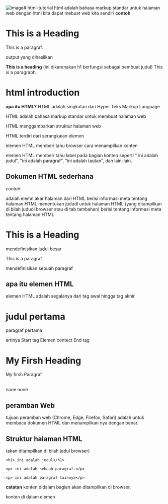![image](https://github.com/user-attachments/assets/22469a02-3a61-43b9-84b1-88410b668fa9)# html-tutorial
html adalah bahasa markup standar untuk halaman web
dengan html kita dapat mebuat web kita sendiri
**contoh**
<!DOCTYPE html

<html>

<head>
 
<title>Page Title</title>

</head>

<h1>This is a Heading</h1>

<p>This is a paragraf.</p>

</body>

</html>

 output yang dihasilkan
 
**This is a heading**
 (ini dikarenakan h1 berfungsi sebagai pembuat judul)
This is a paragraph.

# html introduction 
**apa itu HTML?**
HTML adalah singkatan dari Hyper Teks Markup Language

HTML adalah bahasa markup standar untuk membuat halaman web

HTML menggambarkan struktur halaman web

HTML terdiri dari serangkaian elemen

elemen HTML memberi tahu browser cara menampilkan konten

elemen HTML memberi tahu label pada bagian konten seperti " ini adalah judul", "ini adalah paragraf", "ini adalah tautan", dan lain-lain. 

## Dokumen HTML sederhana ##
contoh:
<!DOCTYPE html mendefinisikan bahwa dokumn ini adalah dokumen HTML5

<html> adalah elemn akar halaman dari HTML

<head> berisi informasi meta tentang halaman HTML
  
<title>Page Title</title> menentukan jududl untuk halaman HTML (yang ditampilkan di bilah jududl browser atau di tab tambahan)

</head> berisi tentang informasi meta tentang halaman HTML

<h1>This is a Heading</h1> mendefinisikan judul besar

<p>This is a paragraf.</p> mendefinisikan sebuah paragraf

</body>
</html>

## apa itu elemen HTML ##
elemen HTML adalah segalanya dari tag awal hingga tag akhir

<h1> judul pertama </h1>
<p> paragraf pertama </p>

artinya 
Start tag                    Elemen contect                End tag
<h1>                         My Firsh Heading               </h1>

<p>                          My firsh Paragraf              </P>

<br>                         none                           none

## peramban Web ##
tujuan peramban web (Chrome, Edge, Firefox, Safari) adalah untuk membaca dokumen HTML dan menampilkan nya dengan benar. 

## Struktur halaman HTML ##
<kepala>
 
  <title> judul halaman </title> (akan ditampilkan di bilah judul browser)
  
</kepala>

<tubuh>
 
    <h1> ini adalah judul</h1>
    
    <p> ini adalah sebuah paragraf.</p>
    
    <p> ini adalah paragraf lainnya</p>
    
</tubuh>

**catatan**
konten didalam bagian <body> akan ditampilkan di browser.

konten di dalam elemen <title> akan ditampilkan di bilah judul browser atau di tab halaman. 

# Editor HTML #
Editor teks sederhana adalah semua hal yang diperlukan ketika mempelajari HTML. 

Pelajari HTML Menggunakan Notepad atau TextEdit
Halaman web dapat dibuat dan dimodifikasi menggunakan editor HTML profesional.

Namun, untuk mempelajari HTML kami merekomendasikan editor teks sederhana seperti Notepad (PC) atau TextEdit (Mac).

Kami percaya bahwa menggunakan editor teks sederhana adalah cara yang baik untuk mempelajari HTML.

Ikuti langkah-langkah di bawah ini untuk membuat halaman web pertama Anda dengan Notepad atau TextEdit.

**Langkah 1: Buka Notepad (PC)**
Windows 8 atau lebih baru:

Buka Layar Awal (simbol jendela di kiri bawah layar). Ketik Notepad .

Windows 7 atau versi sebelumnya:

Buka Start > Program > Aksesoris > Notepad

**Langkah 1: Buka TextEdit (Mac)**
Buka Finder > Aplikasi > TextEdit

Ubah juga beberapa preferensi agar aplikasi dapat menyimpan file dengan benar. Di Preferensi > Format > pilih "Teks Biasa"

Lalu pada bagian "Buka dan Simpan", centang kotak yang bertuliskan "Tampilkan berkas HTML sebagai kode HTML dan bukan teks yang diformat".

Lalu buka dokumen baru untuk meletakkan kode.

**Langkah 2: Tulis Beberapa HTML**
Tulis atau salin kode HTML berikut ke Notepad:
<!DOCTYPE html>
<html>
<body>

<h1>My First Heading</h1>

<p>My first paragraph.</p>

</body>
</html>

**Langkah 3: Simpan Halaman HTML**
Simpan berkas di komputer. Pilih File > Simpan sebagai di menu Notepad.

Beri nama file "index.htm" dan atur pengkodean ke UTF-8 (yang merupakan pengkodean yang disukai untuk file HTML).

tip: dapat menggunakan .htm atau .html sebagai ekstensi file. tidak ada perbedaan. 

**Langkah 4: Lihat Halaman HTML di Browser Anda**
Buka berkas HTML yang disimpan di peramban favorit (klik dua kali pada berkas tersebut, atau klik kanan - dan pilih "Buka dengan").

Hasilnya akan terlihat seperti ini:
**My Firsh Heading**
My firsh Paragraf

# contoh dasar HTML # 
## Dokumen HTMLM ##
Semua dokumen HTML harus dimulai dengan deklarasi tipe dokumen: <!DOCTYPE html>.

Dokumen HTML itu sendiri dimulai dengan <html>dan diakhiri dengan </html>.

Bagian yang terlihat dari dokumen HTML berada di antara <body>dan </body>.

CONTOH:
<!DOCTYPE html>
<html>
<body>

<h1>My First Heading</h1>
<p>My first paragraph.</p>

</body>
</html>


OUTPUT 
**My First Heading**
My First paragraf


**Deklarasi <!DOCTYPE>**
Deklarasi tersebut <!DOCTYPE>mewakili jenis dokumen, dan membantu browser menampilkan halaman web dengan benar.

Itu hanya boleh muncul satu kali, di bagian atas halaman (sebelum tag HTML apa pun).

Deklarasi <!DOCTYPE>tidak peka huruf besar/kecil.

Deklarasi <!DOCTYPE>untuk HTML5 adalah:

**<!DOCTYPE html>**

## Judul HTML ## 

Judul HTML didefinisikan dengan tag <h1>to <h6>.

<h1>mendefinisikan judul yang paling penting. <h6>mendefinisikan judul yang paling tidak penting: 

Contoh
<h1>This is heading 1</h1>
<h2>This is heading 2</h2>
<h3>This is heading 3</h3>
<h4>This is heading 4</h4>
<h5>This is heading 5</h5>
<h6>This is heading 6</h6>

</body>
</html>

output 
# This is heading 1 #
## This is heading 2 ##
### This is heading 3 ###
#### This is heading 4 ####
##### This is heading 5 #####
###### This is heading 6 ######

# Paragraf HTML #
Paragraf HTML didefinisikan dengan <p>tag:

Contoh
<p>This is a paragraph.</p>
<p>This is another paragraph.</p>

output
This is a paragraph

This is another paragraph. 

# Tautan HTML #
Tautan HTML didefinisikan dengan <a>tag:

Contoh
<a href="https://www.w3schools.com">This is a link</a>

output 
HTML Links

HTML links are defined with the a tag:

This is a link

Tujuan tautan ditetapkan dalam hrefatribut. 

Atribut digunakan untuk memberikan informasi tambahan tentang elemen HTML.


# Gambar HTML #
Gambar HTML didefinisikan dengan <img>tag.

File sumber ( src), teks alternatif ( alt), width, dan heightdisediakan sebagai atribut:

Contoh
<img src="w3schools.jpg" alt="W3Schools.com" width="104" height="142">

output 
HTML Images
HTML images are defined with the img tag:
## berserta gambar w3school ##


Cara Melihat Sumber HTML
Pernahkah Anda melihat halaman Web dan bertanya-tanya, "Hei! Bagaimana mereka melakukannya?"

Lihat Kode Sumber HTML:
Klik CTRL + U di halaman HTML, atau klik kanan pada halaman dan pilih "Lihat Sumber Halaman". Ini akan membuka tab baru yang berisi kode sumber HTML halaman tersebut.

Periksa Elemen HTML:
Klik kanan pada elemen (atau area kosong), dan pilih "Periksa" untuk melihat elemen apa saja yang ada (Anda akan melihat HTML dan CSS). Anda juga dapat mengedit HTML atau CSS secara langsung di panel Elemen atau Gaya yang terbuka.


# Elemen HTML #
elemen HTML didefinisikan oleh tag awal, beberapa konten, dan tag akhir. 
 
## elemen HTML adalah segalanya dari tag awal hingga tag akhir:*

<tagname> konten ada disini... </tagname>

contoh beberapa elemen HTML:

< h1 > Judul Pertamaku < /h1 >

< p > Paragraf pertama saya. < /p >

## Start tag	   Element content      	End tag
   <h1>	        My First Heading	     </h1>
   <p>	         My first paragraph.	  </p>
   <br>        	none	                 none

Catatan: Beberapa elemen HTML tidak memiliki konten (seperti elemen <br>). Elemen-elemen ini disebut elemen kosong. Elemen kosong tidak memiliki tag penutup!

## Elemen HTML Bersarang ##
Elemen HTML dapat bersarang (ini berarti suatu elemen dapat berisi elemen lain).

Semua dokumen HTML terdiri dari elemen-elemen HTML yang bertingkat.

Contoh berikut berisi empat elemen HTML ( <html>, <body>, <h1> dan <p>):

Contoh
<!DOCTYPE html>
<html>
<body>

<h1>My First Heading</h1>
<p>My first paragraph.</p>

</body>
</html>

output
## My Firsh Heading ##
My firsh paragraph

Contoh Dijelaskan
Elemen tersebut <html>merupakan elemen akar dan mendefinisikan keseluruhan dokumen HTML.

Ia memiliki tag awal <html>dan tag akhir </html>.

Kemudian di dalam <html>elemen tersebut ada <body> elemen:

<body>

<h1>My First Heading</h1>
<p>My first paragraph.</p>

</body>
Elemen <body>mendefinisikan isi dokumen.

Ia memiliki tag awal <body>dan tag akhir </body>.

Kemudian, di dalam <body>elemen tersebut ada dua elemen lainnya: <h1>dan <p>:

<h1>My First Heading</h1>
<p>My first paragraph.</p>
Elemen ini <h1>mendefinisikan sebuah judul.

Ini memiliki tag awal <h1>dan tag akhir </h1>:

<h1>My First Heading</h1>
Elemen <p>mendefinisikan sebuah paragraf.

Ini memiliki tag awal <p>dan tag akhir </p>:

<p>My first paragraph.</p>

## Jangan Pernah Melewatkan Tag Akhir ##
Beberapa elemen HTML akan ditampilkan dengan benar, bahkan jika Anda lupa tag penutup:

Contoh
<html>
<body>

<p>This is a paragraph
<p>This is a paragraph

</body>
</html>

output

This is a paragraph.

This is a paragraph.

Namun, jangan pernah mengandalkan ini! Hasil yang tidak diharapkan dan kesalahan dapat terjadi jika Anda lupa tag penutup!

## Elemen HTML Kosong ##
Elemen HTML tanpa konten disebut elemen kosong.

Tag ini <br> mendefinisikan jeda baris, dan merupakan elemen kosong tanpa tag penutup:

Contoh
<p>This is a <br> paragraph with a line break.</p>

output
This is a
paragraph with a line break.

## HTML tidak peka huruf besar/kecil ##
Tag HTML tidak peka huruf besar/kecil: <P>artinya sama dengan <p>.

Standar HTML tidak mengharuskan tag huruf kecil, tetapi W3C merekomendasikan huruf kecil dalam HTML, dan menuntut huruf kecil untuk jenis dokumen yang lebih ketat seperti XHTML.

### Di W3Schools kami selalu menggunakan nama tag huruf kecil. ###

## Referensi Tag HTML ##
Referensi tag W3Schools berisi informasi tambahan tentang tag ini dan atributnya.

###             Tag	Description ###
<html>	         Defines the root of an HTML document
<body>         	Defines the document's body
<h1> to <h6>   	Defines HTML headings


# Atribut HTML #
 Atribut HTML menyediakan informasi tambahan tentang elemen HTML.

## Atribut HTML
  Semua elemen HTML dapat memiliki atribut

  Atribut menyediakan informasi tambahan tentang elemen
  
  Atribut selalu ditentukan di tag awal
  
  Atribut biasanya datang dalam pasangan nama/nilai seperti: nama="nilai"
  
## Atribut href

Tag ini <a>mendefinisikan hyperlink. hrefAtribut menentukan URL halaman yang dituju oleh tautan tersebut:

Contoh
<a href="https://www.w3schools.com">Visit W3Schools</a>

OUTPUT

 The href Attribute
HTML links are defined with the a tag. The link address is specified in the href attribute:

Visit W3Schools

## Atribut src
Tag <img>ini digunakan untuk menyematkan gambar di halaman HTML. srcAtribut menentukan jalur ke gambar yang akan ditampilkan:

Contoh
<img src="img_girl.jpg">

OUTPUT

The src Attribute
HTML images are defined with the img tag, and the filename of the image source is specified in the src attribute:

Beserta foto seorang perempuan yang menghadap ke belakang


Ada dua cara untuk menentukan URL dalam src atribut:

1. URL Absolut - Tautan ke gambar eksternal yang dihosting di situs web lain. Contoh: src="https://www.w3schools.com/images/img_girl.jpg" .

Catatan: Gambar eksternal mungkin memiliki hak cipta. Jika Anda tidak memperoleh izin untuk menggunakannya, Anda mungkin melanggar undang-undang hak cipta. Selain itu, Anda tidak dapat mengontrol gambar eksternal; gambar tersebut dapat dihapus atau diubah secara tiba-tiba.

2. URL Relatif - Tautan ke gambar yang dihosting di dalam situs web. Di sini, URL tidak menyertakan nama domain. Jika URL dimulai tanpa garis miring, URL akan relatif terhadap halaman saat ini. Contoh: src="img_girl.jpg". Jika URL dimulai dengan garis miring, URL akan relatif terhadap domain. Contoh: src="/images/img_girl.jpg".

Kiat: Sebaiknya gunakan URL relatif. URL tersebut tidak akan rusak jika Anda mengubah domain.

## Atribut lebar dan tinggi
Tag <img>juga harus berisi atribut widthdan height, yang menentukan lebar dan tinggi gambar (dalam piksel):

Contoh
<img src="img_girl.jpg" width="500" height="600">

output
Width and Height Attributes
The width and height attributes of the img tag, defines the width and height of the image:
dengan perempuan yang mengahadap kebelakang

## Atribut alt
Atribut yang diperlukan altuntuk <img> tag menentukan teks alternatif untuk gambar, jika gambar tersebut tidak dapat ditampilkan karena suatu alasan. Hal ini dapat disebabkan oleh koneksi yang lambat, atau kesalahan pada srcatribut, atau jika pengguna menggunakan pembaca layar.

Contoh
<img src="img_girl.jpg" alt="Girl with a jacket">

output
The alt Attribute
The alt attribute should reflect the image content, so users who cannot see the image get an understanding of what the image contains: 
dengan seorang perempuan yang menghadap kebelakang


Contoh
Lihat apa yang terjadi jika kita mencoba menampilkan gambar yang tidak ada:

<img src="img_typo.jpg" alt="Girl with a jacket">

output
(foto tidak muncul) Girl with a jacket
If we try to display an image that does not exist, the value of the alt attribute will be displayed instead.

## Atribut gaya
Atribut styledigunakan untuk menambahkan gaya ke suatu elemen, seperti warna, font, ukuran, dan lainnya.

Contoh
<p style="color:red;">This is a red paragraph.</p>

output
The style Attribute
The style attribute is used to add styles to an element, such as color:

This is a red paragraph. (tulisan berwarna merah)


## Atribut lang
Anda harus selalu menyertakan langatribut di dalam <html>tag, untuk menyatakan bahasa halaman Web. Hal ini dimaksudkan untuk membantu mesin pencari dan browser.

Contoh berikut menentukan bahasa Inggris sebagai bahasa:

<!DOCTYPE html>
<html lang="en">
<body>
...
</body>
</html>

Kode negara juga dapat ditambahkan ke kode bahasa dalam lang atribut. Jadi, dua karakter pertama menentukan bahasa halaman HTML, dan dua karakter terakhir menentukan negara.

Contoh berikut menentukan bahasa Inggris sebagai bahasa dan Amerika Serikat sebagai negara:

<!DOCTYPE html>
<html lang="en-US">
<body>
...
</body>
</html>

## Judul Atribut
Atribut titlemendefinisikan beberapa informasi tambahan tentang suatu elemen.

Nilai atribut judul akan ditampilkan sebagai keterangan alat saat Anda mengarahkan kursor ke elemen tersebut:

Contoh
<p title="I'm a tooltip">This is a paragraph.</p>

output
The title Attribute
Mouse over this paragraph, to display the title attribute as a tooltip.

## Disarankan: Selalu menggunakan atribut huruf kecil
Standar HTML tidak memerlukan nama atribut huruf kecil.

Atribut judul (dan semua atribut lainnya) dapat ditulis dengan huruf besar atau kecil seperti title atau TITLE .

Namun, W3C merekomendasikan atribut huruf kecil dalam HTML, dan menuntut atribut huruf kecil untuk tipe dokumen yang lebih ketat seperti XHTML.

Di W3Schools kami selalu menggunakan nama atribut huruf kecil.

## Disarankan: Selalu Kutip Nilai Atribut
Standar HTML tidak memerlukan tanda kutip di sekitar nilai atribut.

Namun, W3C merekomendasikan tanda kutip dalam HTML, dan menuntut tanda kutip untuk tipe dokumen yang lebih ketat seperti XHTML.

Bagus:
<a href="https://www.w3schools.com/html/">Visit our HTML tutorial</a>
Buruk:
<a href=https://www.w3schools.com/html/>Visit our HTML tutorial</a>
Terkadang Anda harus menggunakan tanda kutip. Contoh ini tidak akan menampilkan atribut judul dengan benar, karena mengandung spasi:

Contoh
<p title=Description of W3Schools>

 output

 About W3Schools
You cannot omit quotes around an attribute value if the value contains spaces.

If you move the mouse over the paragraph above, your browser will only display the first word from the title.


### Di W3Schools kami selalu menggunakan tanda kutip di sekitar nilai atribut.

### Tanda kutip tunggal atau ganda?
Tanda kutip ganda di sekitar nilai atribut adalah yang paling umum dalam HTML, tetapi tanda kutip tunggal juga dapat digunakan.

Dalam beberapa situasi, ketika nilai atribut itu sendiri berisi tanda kutip ganda, maka perlu menggunakan tanda kutip tunggal:

<p title='John "ShotGun" Nelson'>
Atau sebaliknya:

<p title="John 'ShotGun' Nelson">


output

Single or Double Quotes?
In some situations, when the attribute value itself contains double quotes, it is necessary to use single quotes:

Move your mouse over the paragraphs below to see the effect:

John with double quotes

John with single quotes

# Judul HTML

Judul HTML adalah judul atau subjudul yang ingin ditampilkan di halaman web.

Contoh
# Heading 1
## Heading 2
### Heading 3
#### Heading 4
##### Heading 5
###### Heading 6

coding 
<!DOCTYPE html>
<html>
<body>

<h1>Heading 1</h1>
<h2>Heading 2</h2>
<h3>Heading 3</h3>
<h4>Heading 4</h4>
<h5>Heading 5</h5>
<h6>Heading 6</h6>

</body>
</html>

output
# Heading 1
## Heading 2
### Heading 3
#### Heading 4
##### Heading 5
###### Heading 6

# Judul HTML
Judul HTML didefinisikan dengan tag <h1>to <h6>.

<h1>mendefinisikan judul yang paling penting. <h6>mendefinisikan judul yang paling tidak penting.

Contoh
<h1>Heading 1</h1>
<h2>Heading 2</h2>
<h3>Heading 3</h3>
<h4>Heading 4</h4>
<h5>Heading 5</h5>
<h6>Heading 6</h6>
Catatan: Peramban secara otomatis menambahkan spasi (margin) sebelum dan sesudah judul.


output

# Heading 1
## Heading 2
### Heading 3
#### Heading 4
##### Heading 5
###### Heading 6

# Judul Itu Penting
Mesin pencari menggunakan judul untuk mengindeks struktur dan konten halaman web.

Pengguna sering kali membaca sekilas halaman berdasarkan judulnya. Penting untuk menggunakan judul guna menunjukkan struktur dokumen.

<h1>Judul harus digunakan untuk judul utama, diikuti oleh <h2>judul-judul, lalu yang kurang penting <h3>, dan seterusnya.

Catatan: Gunakan judul HTML hanya untuk judul. Jangan gunakan judul untuk membuat teks BESAR atau tebal .

# Judul yang lebih besar
Setiap judul HTML memiliki ukuran default. Namun, Anda dapat menentukan ukuran untuk setiap judul dengan styleatribut, menggunakan properti CSS font-size:

Contoh
<h1 style="font-size:60px;">Heading 1</h1>

output
# Heading 1
You can change the size of a heading with the style attribute, using the font-size property.


# Paragraf HTML
Sebuah paragraf selalu dimulai pada baris baru dan biasanya berupa blok teks.



# Paragraf HTML
Elemen HTML <p>mendefinisikan sebuah paragraf.

Sebuah paragraf selalu dimulai pada baris baru, dan peramban secara otomatis menambahkan spasi (margin) sebelum dan sesudah paragraf.

Contoh
<p>This is a paragraph.</p>
<p>This is another paragraph.</p>

output
This is a paragraph.

This is a paragraph.

This is a paragraph


# Tampilan HTML
kita tidak dapat yakin bagaimana HTML akan ditampilkan.

Layar besar atau kecil, dan jendela yang diubah ukurannya akan menghasilkan hasil yang berbeda.

Dengan HTML, Anda tidak dapat mengubah tampilan dengan menambahkan spasi tambahan atau baris tambahan dalam kode HTML Anda.

Peramban akan secara otomatis menghapus spasi dan baris tambahan saat halaman ditampilkan:

Contoh
<p>
This paragraph
contains a lot of lines
in the source code,
but the browser
ignores it.
</p>

<p>
This paragraph
contains         a lot of spaces
in the source         code,
but the        browser
ignores it.
</p>

output 

This paragraph contains a lot of lines in the source code, but the browser ignores it.

This paragraph contains a lot of spaces in the source code, but the browser ignores it.

The number of lines in a paragraph depends on the size of the browser window. If you resize the browser window, the number of lines in this paragraph will change.

# Aturan Horizontal HTML
Tag ini <hr>mendefinisikan pemisah tematik pada halaman HTML, dan paling sering ditampilkan sebagai aturan horizontal.

Elemen ini <hr>digunakan untuk memisahkan konten (atau menentukan perubahan) di halaman HTML:

Contoh
<h1>This is heading 1</h1>
<p>This is some text.</p>
<hr>
<h2>This is heading 2</h2>
<p>This is some other text.</p>
<hr>

output 
# This is heading 1
This is some text.

## This is heading 2
This is some other text.

### This is heading 2
This is some other text.
Tag tersebut <hr>adalah tag kosong, artinya tidak memiliki tag akhir.

# Pemutusan Baris HTML
Elemen HTML <br>mendefinisikan jeda baris.

Gunakan <br>jika Anda menginginkan jeda baris (baris baru) tanpa memulai paragraf baru:

Contoh
<p>This is<br>a paragraph<br>with line breaks.</p>
Tag tersebut <br>adalah tag kosong, artinya tidak memiliki tag akhir.

output
This is
a paragraph
with line breaks.

# Masalah Puisi
Puisi ini akan ditampilkan dalam satu baris:

Contoh
<p>
  My Bonnie lies over the ocean.

  My Bonnie lies over the sea.

  My Bonnie lies over the ocean.

  Oh, bring back my Bonnie to me.
</p>

output

In HTML, spaces and new lines are ignored:

My Bonnie lies over the ocean. My Bonnie lies over the sea. My Bonnie lies over the ocean. Oh, bring back my Bonnie to me.


# Solusi - Elemen HTML <pre>
Elemen HTML <pre>mendefinisikan teks yang telah diformat sebelumnya.

Teks di dalam <pre>elemen ditampilkan dalam font dengan lebar tetap (biasanya Courier), dan mempertahankan spasi dan jeda baris:

Contoh
<pre>
  My Bonnie lies over the ocean.

  My Bonnie lies over the sea.

  My Bonnie lies over the ocean.

  Oh, bring back my Bonnie to me.
</pre>

output

The pre tag preserves both spaces and line breaks:

   My Bonnie lies over the ocean.

   My Bonnie lies over the sea.

   My Bonnie lies over the ocean.
   
   Oh, bring back my Bonnie to me.

# Gaya HTML

 Atribut HTML styledigunakan untuk menambahkan gaya ke suatu elemen, seperti warna, font, ukuran, dan lainnya.

Contoh
Aku Merah (warna merah

Aku Biru (warna biru)

# Aku Besar

# Atribut Gaya HTML
Mengatur gaya suatu elemen HTML, dapat dilakukan dengan styleatribut.

Atribut HTML stylememiliki sintaksis berikut:

<tagname style="property:value;">
Properti adalah properti CSS. Nilai adalah nilai CSS .


# Warna Latar Belakang
Properti CSS background-colormendefinisikan warna latar belakang untuk elemen HTML.

Contoh
Mengatur warna latar belakang halaman menjadi biru muda:

<body style="background-color:powderblue;">

<h1>This is a heading</h1>
<p>This is a paragraph.</p>

</body>

output
This is a heading
This is a paragraph.
(latar biru) 

Contoh
Mengatur warna latar belakang untuk dua elemen berbeda:

<body>

<h1 style="background-color:powderblue;">This is a heading</h1>
<p style="background-color:tomato;">This is a paragraph.</p>

</body>

output
# This is a heading (warna biru)
This is a paragraph.(warna oren)
# Warna Teks
Properti CSS colormendefinisikan warna teks untuk elemen HTML:

Contoh
<h1 style="color:blue;">This is a heading</h1>
<p style="color:red;">This is a paragraph.</p>

output
 # This is a heading (warna biru)
This is a paragraph. (warna merah)

# Huruf
Properti CSS font-familymendefinisikan font yang akan digunakan untuk elemen HTML:

Contoh
<h1 style="font-family:verdana;">This is a heading</h1>
<p style="font-family:courier;">This is a paragraph.</p>

output

# This is a heading
This is a paragraph.


# Ukuran Teks
Properti CSS font-sizemendefinisikan ukuran teks untuk elemen HTML:

Contoh
<h1 style="font-size:300%;">This is a heading</h1>
<p style="font-size:160%;">This is a paragraph.</p>

output
# This is a heading
This is a paragraph.


# Penyelarasan Teks
Properti CSS text-alignmendefinisikan perataan teks horizontal untuk elemen HTML:

Contoh
<h1 style="text-align:center;">Centered Heading</h1>
<p style="text-align:center;">Centered paragraph.</p>


 output
 # Centered Heading
   Centered paragraph.

# Pemformatan Teks HTML
HTML berisi beberapa elemen untuk mendefinisikan teks dengan makna khusus.

Contoh
This text is bold

This text is italic

This is subscript and superscript

output

### This text is bold

*This text is italic

This is subscript and superscript (kecil besar tulisannya)

# Elemen Pemformatan HTML
Elemen pemformatan dirancang untuk menampilkan jenis teks khusus:

<b>- Teks tebal
<strong>- Teks penting
<i>- Teks miring
<em>- Teks yang ditekankan
<mark>- Teks yang ditandai
<small>- Teks lebih kecil
<del>- Teks dihapus
<ins>- Teks yang disisipkan
<sub>- Teks subskrip
<sup>- Teks superskrip

# Elemen HTML <b> dan <strong>
Elemen HTML <b>mendefinisikan teks tebal, tanpa kepentingan tambahan apa pun.

Contoh
<b>This text is bold</b>

output 

This text is normal.

### This text is bold.

Elemen HTML <strong>mendefinisikan teks dengan kepentingan yang kuat. Konten di dalamnya biasanya ditampilkan dalam huruf tebal.

Contoh
<strong>This text is important!</strong>

output

This text is normal.

### This text is important!

# Elemen HTML <i> dan <em>
Elemen HTML <i>mendefinisikan bagian teks dalam gaya atau suasana alternatif. Konten di dalamnya biasanya ditampilkan dalam huruf miring.

Tip: Tag ini <i>sering digunakan untuk menunjukkan istilah teknis, frasa dari bahasa lain, pemikiran, nama kapal, dll.

Contoh
<i>This text is italic</i>

output
This text is normal.

* This text is italic.
  
Elemen HTML <em>mendefinisikan teks yang ditekankan. Konten di dalamnya biasanya ditampilkan dalam huruf miring.

Kiat: Pembaca layar akan mengucapkan kata-kata <em> dengan penekanan, menggunakan tekanan verbal.

Contoh
<em>This text is emphasized</em>

This text is normal.

* This text is emphasized.

# Elemen HTML <kecil>
Elemen HTML <small>mendefinisikan teks yang lebih kecil:

Contoh
<small>This is some smaller text.</small>

output
# This is some normal text.

This is some smaller text.

# Elemen HTML <mark>
Elemen HTML <mark>mendefinisikan teks yang harus ditandai atau disorot:

Contoh
<p>Do not forget to buy <mark>milk</mark> today.</p>

output
Do not forget to buy milk today.


# Elemen HTML <del>
Elemen HTML <del>mendefinisikan teks yang telah dihapus dari sebuah dokumen. Peramban biasanya akan mencoret teks yang dihapus dengan garis:

Contoh
<p>My favorite color is <del>blue</del> red.</p>

output 
My favorite color is blue red.


# Elemen HTML <ins>
Elemen HTML <ins>mendefinisikan teks yang telah disisipkan ke dalam dokumen. Peramban biasanya akan menggarisbawahi teks yang disisipkan:

Contoh
<p>My favorite color is <del>blue</del> <ins>red</ins>.</p>

output
My favorite color is blue red.

# Elemen HTML <sub>
Elemen HTML <sub>mendefinisikan teks subskrip. Teks subskrip muncul setengah karakter di bawah garis normal, dan terkadang ditampilkan dalam font yang lebih kecil. Teks subskrip dapat digunakan untuk rumus kimia, seperti H 2 O:

Contoh
<p>This is <sub>subscripted</sub> text.</p>

output 

This is subscripted text.

# Elemen HTML <sup>
Elemen HTML <sup>mendefinisikan teks superskrip. Teks superskrip muncul setengah karakter di atas baris normal, dan terkadang ditampilkan dalam font yang lebih kecil. Teks superskrip dapat digunakan untuk catatan kaki, seperti WWW [1] :

Contoh
<p>This is <sup>superscripted</sup> text.</p>

 output
 This is superscripted text. (superscripted huruf kecil)
 
 # Elemen Kutipan dan Sitasi HTML
Dalam bab ini kita akan membahas elemen <blockquote>, <q>, <abbr>, <address>, <cite>, dan <bdo>HTML.

Contoh
Here is a quote from WWF's website:

For 60 years, WWF has worked to help people and nature thrive. As the world's leading conservation organization, WWF works in nearly 100 countries. At every level, we collaborate with people around the world to develop and deliver innovative solutions that protect communities, wildlife, and the places in which they live.

output
Here is a quote from WWF's website:

For 60 years, WWF has worked to help people and nature thrive. As the world's leading conservation organization, WWF works in nearly 100 countries. At every level, we collaborate with people around the world to develop and deliver innovative solutions that protect communities, wildlife, and the places in which they live.


# HTML <blockquote> untuk Kutipan
Elemen HTML <blockquote>mendefinisikan bagian yang dikutip dari sumber lain.

Peramban biasanya membuat indentasi <blockquote>pada elemen.

Contoh
<p>Here is a quote from WWF's website:</p>
<blockquote cite="http://www.worldwildlife.org/who/index.html">
For 60 years, WWF has worked to help people and nature thrive. As the world's leading conservation organization, WWF works in nearly 100 countries. At every level, we collaborate with people around the world to develop and deliver innovative solutions that protect communities, wildlife, and the places in which they live.
</blockquote>

output
Here is a quote from WWF's website:

For 60 years, WWF has worked to help people and nature thrive. As the world's leading conservation organization, WWF works in nearly 100 countries. At every level, we collaborate with people around the world to develop and deliver innovative solutions that protect communities, wildlife, and the places in which they live.
# HTML <q> untuk Kutipan Pendek
Tag HTML <q>mendefinisikan kutipan pendek.

Peramban biasanya menyisipkan tanda kutip di sekitar kutipan.

Contoh
<p>WWF's goal is to: <q>Build a future where people live in harmony with nature.</q></p>

output
Browsers usually insert quotation marks around the q element.

WWF's goal is to: Build a future where people live in harmony with nature.


# HTML <abbr> untuk Singkatan
Tag HTML <abbr>mendefinisikan singkatan atau akronim, seperti "HTML", "CSS", "Tuan", "Dr.", "ASAP", "ATM".

Menandai singkatan dapat memberikan informasi yang berguna bagi peramban, sistem penerjemahan, dan mesin pencari.

Kiat: Gunakan atribut judul global untuk menampilkan deskripsi singkatan/akronim saat Anda mengarahkan kursor ke elemen tersebut. 

Contoh
<p>The <abbr title="World Health Organization">WHO</abbr> was founded in 1948.</p>

output
The WHO was founded in 1948.

Marking up abbreviations can give useful information to browsers, translation systems and search-engines.

# HTML <alamat> untuk Informasi Kontak
Tag HTML <address>mendefinisikan informasi kontak untuk penulis/pemilik dokumen atau artikel.

Informasi kontak dapat berupa alamat email, URL, alamat fisik, nomor telepon, pegangan media sosial, dll.

Teks dalam <address>elemen biasanya ditampilkan dalam huruf miring, dan peramban akan selalu menambahkan jeda baris sebelum dan sesudah <address>elemen.

Contoh
<address>
Written by John Doe.<br>
Visit us at:<br>
Example.com<br>
Box 564, Disneyland<br>
USA
</address>

output
The HTML address element defines contact information (author/owner) of a document or article.

* Written by John Doe.
* Visit us at:
* Example.com
* Box 564, Disneyland
* USA


# HTML <cite> untuk Judul Karya
Tag HTML <cite>mendefinisikan judul suatu karya kreatif (misalnya buku, puisi, lagu, film, lukisan, patung, dll.).

#### Catatan: Nama seseorang bukanlah judul suatu karya.

Teks dalam <cite>elemen biasanya ditampilkan dalam huruf miring .

Contoh
<p><cite>The Scream</cite> by Edvard Munch. Painted in 1893.</p>

output

The HTML cite element defines the title of a work.

Browsers usually display cite elements in italic.
 (adanya gambar)
The Scream
The Scream by Edvard Munch. Painted in 1893.

# HTML <bdo> untuk Penimpaan Dua Arah
BDO singkatan dari Bi-Directional Override.

Tag HTML <bdo>digunakan untuk mengganti arah teks saat ini:

Contoh
<bdo dir="rtl">This text will be written from right to left</bdo>

output
If your browser supports bi-directional override (bdo), the next line will be written from right to left (rtl):

This line will be written from right to left

# Elemen Kutipan dan Sitasi HTML
Tag          	Description
<abbr>	       Defines an abbreviation or acronym
<address>	    Defines contact information for the author/owner of a     document
<bdo>	        Defines the text direction
<blockquote>	 Defines a section that is quoted from another source
<cite>	       Defines the title of a work
<q>	          Defines a short inline quotation

# Komentar HTML
Komentar HTML tidak ditampilkan di browser, tetapi dapat membantu mendokumentasikan kode sumber HTML Anda.

# Tag Komentar HTML
Anda dapat menambahkan komentar ke sumber HTML Anda dengan menggunakan sintaks berikut:

<!-- Write your comments here -->
Perhatikan bahwa ada tanda seru (!) di tag awal, tetapi tidak di tag akhir.

Catatan: Komentar tidak ditampilkan oleh browser, tetapi dapat membantu mendokumentasikan kode sumber HTML Anda.

# Tambahkan Komentar
Dengan komentar Anda dapat menempatkan pemberitahuan dan pengingat dalam kode HTML Anda:

Contoh
<!-- This is a comment -->

<p>This is a paragraph.</p>

<!-- Remember to add more information here -->

output
This is a paragraph.


# Komentar HTML
Komentar HTML tidak ditampilkan di browser, tetapi dapat membantu mendokumentasikan kode sumber HTML Anda.

# Tag Komentar HTML
Anda dapat menambahkan komentar ke sumber HTML Anda dengan menggunakan sintaks berikut:

<!-- Write your comments here -->
Perhatikan bahwa ada tanda seru (!) di tag awal, tetapi tidak di tag akhir.

Catatan: Komentar tidak ditampilkan oleh browser, tetapi dapat membantu mendokumentasikan kode sumber HTML Anda.

# Tambahkan Komentar
Dengan komentar Anda dapat menempatkan pemberitahuan dan pengingat dalam kode HTML Anda:

Contoh
<!-- This is a comment -->

<p>This is a paragraph.</p>

<!-- Remember to add more information here -->

output
This is a paragraph.


# Sembunyikan Konten
Komentar dapat digunakan untuk menyembunyikan konten.

Ini dapat membantu jika Anda menyembunyikan konten untuk sementara:

Contoh
<p>This is a paragraph.</p>

<!-- <p>This is another paragraph </p> -->

<p>This is a paragraph too.</p>

output
This is a paragraph.

This is a paragraph too.

Anda juga dapat menyembunyikan lebih dari satu baris. Semua yang ada di antara <!--dan --> akan disembunyikan dari tampilan.

# Contoh
Sembunyikan bagian kode HTML:

<p>This is a paragraph.</p>
<!--
<p>Look at this cool image:</p>
<img border="0" src="pic_trulli.jpg" alt="Trulli">
-->
<p>This is a paragraph too.</p>

output
This is a paragraph.

This is a paragraph too.


Komentar juga bagus untuk men-debug HTML, karena Anda dapat mengomentari baris kode HTML, satu per satu, untuk mencari kesalahan.


# Sembunyikan Konten Sebaris
Komentar dapat digunakan untuk menyembunyikan bagian di tengah kode HTML.

Contoh
Sembunyikan bagian paragraf:

<p>This <!-- great text --> is a paragraph.</p>

output
This is a paragraph.


# Sembunyikan Konten 
Komentar dapat digunakan untuk menyembunyikan konten.

Ini dapat membantu jika Anda menyembunyikan konten untuk sementara:

## Contoh
<p>This is a paragraph.</p>

<!-- <p>This is another paragraph </p> -->

<p>This is a paragraph too.</p>

output
This is a paragraph.
 This is a paragraph too.
 
## Contoh
Sembunyikan bagian kode HTML:

<p>This is a paragraph.</p>
<!--
<p>Look at this cool image:</p>
<img border="0" src="pic_trulli.jpg" alt="Trulli">
-->
<p>This is a paragraph too.</p>

output
This is a paragraph.

This is a paragraph too.


Komentar juga bagus untuk men-debug HTML, karena Anda dapat mengomentari baris kode HTML, satu per satu, untuk mencari kesalahan.


# Sembunyikan Konten Sebaris
Komentar dapat digunakan untuk menyembunyikan bagian di tengah kode HTML.

Contoh
Sembunyikan bagian paragraf:

<p>This <!-- great text --> is a paragraph.</p>

output
This is a paragraph.


# Warna HTML
Warna HTML ditentukan dengan nama warna yang telah ditetapkan sebelumnya, atau dengan nilai RGB, HEX, HSL, RGBA, atau HSLA.

# Nama Warna
Dalam HTML, warna dapat ditentukan dengan menggunakan nama warna:

Tomat
Oranye
Dodger Biru
SedangLautHijau
Abu-abu
Batu tulis biru
Ungu
Abu-abu Muda

## Warna Latar Belakang
Anda dapat mengatur warna latar belakang untuk elemen HTML:

Halo Dunia

Lorem ipsum dolor sit amet, pembentuk adipiscing elit, sed diam nonummy nibh euismod tincidunt ut laoreet dolore magna aliquam erat volutpat. Dengan sedikit racun, latihan kami yang ullamcorper suscipit lobortis tidak akan keluar dari komodo yang diakibatkannya.

Contoh
<h1 style="background-color:DodgerBlue;">Hello World</h1>
<p style="background-color:Tomato;">Lorem ipsum...</p>

output

# Hello World

### Lorem ipsum dolor sit amet, consectetuer adipiscing elit, sed diam nonummy nibh euismod tincidunt ut laoreet dolore magna aliquam erat volutpat. Ut wisi enim ad minim veniam, quis nostrud exerci tation ullamcorper suscipit lobortis nisl ut aliquip ex ea commodo consequat.


# Warna Teks
Anda dapat mengatur warna teks:

Halo Dunia
Lorem ipsum dolor sit amet, pembentuk adipiscing elit, sed diam nonummy nibh euismod tincidunt ut laoreet dolore magna aliquam erat volutpat.

Dengan sedikit racun, latihan kami yang ullamcorper suscipit lobortis tidak akan keluar dari komodo yang diakibatkannya.

Contoh
<h1 style="color:Tomato;">Hello World</h1>
<p style="color:DodgerBlue;">Lorem ipsum...</p>
<p style="color:MediumSeaGreen;">Ut wisi enim...</p>

output

Hello World
Lorem ipsum dolor sit amet, consectetuer adipiscing elit, sed diam nonummy nibh euismod tincidunt ut laoreet dolore magna aliquam erat volutpat.

Ut wisi enim ad minim veniam, quis nostrud exerci tation ullamcorper suscipit lobortis nisl ut aliquip ex ea commodo consequat.

# Warna Batas
Anda dapat mengatur warna batas:

Halo Dunia
Halo Dunia
Halo Dunia
Contoh
<h1 style="border:2px solid Tomato;">Hello World</h1>
<h1 style="border:2px solid DodgerBlue;">Hello World</h1>
<h1 style="border:2px solid Violet;">Hello World</h1>

output
### Hello World
### Hello World
### Hello World

# Nilai Warna
Dalam HTML, warna juga dapat ditentukan menggunakan nilai RGB, nilai HEX, nilai HSL, nilai RGBA, dan nilai HSLA.

Tiga elemen <div> berikut memiliki warna latar belakang yang diatur dengan nilai RGB, HEX, dan HSL:

warna merah(255, 99, 71)
#ff6347
hsl(9, 100%, 64%)
Dua elemen <div> berikut memiliki warna latar belakang yang diatur dengan nilai RGBA dan HSLA, yang menambahkan saluran Alpha ke warna (di sini kita memiliki transparansi 50%):

rgba(255, 99, 71, 0,5)
hsla(9, 100%, 64%, 0,5)
Contoh
<h1 style="background-color:rgb(255, 99, 71);">...</h1>
<h1 style="background-color:#ff6347;">...</h1>
<h1 style="background-color:hsl(9, 100%, 64%);">...</h1>

<h1 style="background-color:rgba(255, 99, 71, 0.5);">...</h1>
<h1 style="background-color:hsla(9, 100%, 64%, 0.5);">...</h1>

output

Same as color name "Tomato":

rgb(255, 99, 71)
#ff6347
hsl(9, 100%, 64%)

Same as color name "Tomato", but 50% transparent:

rgba(255, 99, 71, 0.5)
hsla(9, 100%, 64%, 0.5)
In addition to the predefined color names, colors can be specified using RGB, HEX, HSL, or even transparent colors using RGBA or HSLA color values.


# Warna HTML RGB dan RGBA
Nilai warna RGB mewakili sumber cahaya MERAH, HIJAU, dan BIRU.

Nilai warna RGBA merupakan perluasan dari RGB dengan saluran Alfa (opasitas).

# Nilai Warna RGB
Dalam HTML, warna dapat ditentukan sebagai nilai RGB, menggunakan rumus ini:

# rgb ( merah, hijau , biru )

Setiap parameter (merah, hijau, dan biru) menentukan intensitas warna dengan nilai antara 0 dan 255.

Ini berarti ada 256 x 256 x 256 = 16777216 kemungkinan warna!

Misalnya, rgb(255, 0, 0) ditampilkan sebagai merah, karena merah ditetapkan ke nilai tertingginya (255), dan dua lainnya (hijau dan biru) ditetapkan ke 0.

Contoh lain, rgb(0, 255, 0) ditampilkan sebagai hijau, karena hijau ditetapkan ke nilai tertingginya (255), dan dua lainnya (merah dan biru) ditetapkan ke 0.

Untuk menampilkan warna hitam, atur semua parameter warna ke 0, seperti ini: rgb(0, 0, 0).

Untuk menampilkan warna putih, atur semua parameter warna ke 255, seperti ini: rgb(255, 255, 255).

Contoh
rgb(255, 0, 0)
rgb(0, 0, 255)
rgb(60, 179, 113)
rgb(238, 130, 238)
rgb(255, 165, 0)
rgb(106, 90, 205)

output
rgb(255, 0, 0)
rgb(0, 0, 255)
rgb(60, 179, 113)
rgb(238, 130, 238)
rgb(255, 165, 0)
rgb(106, 90, 205)

# Nuansa Abu-abu
Nuansa abu-abu sering kali didefinisikan menggunakan nilai yang sama untuk ketiga parameter:

Contoh
rgb(60, 60, 60)
rgb(100, 100, 100)
rgb(140, 140, 140)
rgb(180, 180, 180)
rgb(200, 200, 200)
rgb(240, 240, 240)

output
rgb(60, 60, 60)
rgb(100, 100, 100)
rgb(140, 140, 140)
rgb(180, 180, 180)
rgb(200, 200, 200)
rgb(240, 240, 240)

abu tua ke muda

# Nilai Warna RGBA
Nilai warna RGBA merupakan perluasan nilai warna RGB dengan saluran Alfa - yang menentukan opasitas suatu warna.

Nilai warna RGBA ditentukan dengan:

#### rgba ( merah, hijau , biru, alfa )

Parameter alpha adalah angka antara 0,0 (sepenuhnya transparan) dan 1,0 (tidak transparan sama sekali):

Contoh
rgba(255, 99, 71, 0)
rgba(255, 99, 71, 0.2)
rgba(255, 99, 71, 0.4)
rgba(255, 99, 71, 0.6)
rgba(255, 99, 71, 0.8)
rgba(255, 99, 71, 1)

output

rgba(255, 99, 71, 0)
rgba(255, 99, 71, 0.2)
rgba(255, 99, 71, 0.4)
rgba(255, 99, 71, 0.6)
rgba(255, 99, 71, 0.8)
rgba(255, 99, 71, 1)

putih ke pink tua

# Warna HTML HEX
Warna heksadesimal ditentukan dengan: #RRGGBB, di mana bilangan bulat heksadesimal RR (merah), GG (hijau), dan BB (biru) menentukan komponen warna.

# Nilai Warna HEX
Dalam HTML, warna dapat ditentukan menggunakan nilai heksadesimal dalam bentuk:

###### rrggbb​

Di mana rr (merah), gg (hijau), dan bb (biru) adalah nilai heksadesimal antara 00 dan ff (sama dengan desimal 0-255).

Misalnya, #ff0000 ditampilkan sebagai merah, karena merah ditetapkan ke nilai tertingginya (ff), dan dua lainnya (hijau dan biru) ditetapkan ke 00.

Contoh lain, #00ff00 ditampilkan sebagai hijau, karena hijau ditetapkan ke nilai tertingginya (ff), dan dua lainnya (merah dan biru) ditetapkan ke 00.

Untuk menampilkan warna hitam, atur semua parameter warna ke 00, seperti ini: #000000.

Untuk menampilkan warna putih, atur semua parameter warna ke ff, seperti ini: #ffffff.

Lakukan percobaan dengan mencampur nilai HEX di bawah ini:

#ff6347

Contoh
#ff0000
#0000ff
#3cb371
#ee82ee
#ffa500
#6a5acd

output
#ff0000 (merah)
#0000ff (biru)
#3cb371 (hijau)
#ee82ee (ungu)
#ffa500 (kuning)
#6a5acd (biru muda)

# Nuansa Abu-abu
Nuansa abu-abu sering kali didefinisikan menggunakan nilai yang sama untuk ketiga parameter:

Contoh
#404040
#686868
#a0a0a0
#bebebe
#dcdcdc
#f8f8f8

output
#404040 (abu tua)
#686868 (abu tua muda)
#a0a0a0 (abu muda)
#bebebe (abu muda-muda)
#dcdcdc (abu paling muda)
#f8f8f8 (putih)

# Warna HTML HSL dan HSLA
HSL merupakan singkatan dari hue (rona), saturation (saturasi), dan lightness (kecerahan).

Nilai warna HSLA merupakan perluasan dari HSL dengan saluran Alfa (opasitas).

# Nilai Warna HSL
Dalam HTML, warna dapat ditentukan menggunakan rona, saturasi, dan kecerahan (HSL) dalam bentuk:

### hsl( rona , saturasi , kecerahan )

Rona adalah derajat pada roda warna dari 0 hingga 360. 0 adalah merah, 120 adalah hijau, dan 240 adalah biru.

Saturasi adalah nilai persentase. 0% berarti corak abu-abu, dan 100% merupakan warna penuh.

Kecerahan juga merupakan nilai persentase. 0% berwarna hitam, dan 100% berwarna putih.

Lakukan percobaan dengan mencampur nilai HSL di bawah ini:

## Contoh
hsl(0, 100%, 50%)
hsl(240, 100%, 50%)
hsl(147, 50%, 47%)
hsl(300, 76%, 72%)
hsl(39, 100%, 50%)
hsl(248, 53%, 58%)

output
hsl(0, 100%, 50%)        merah
hsl(240, 100%, 50%)      biru
hsl(147, 50%, 47%)       hijau
hsl(300, 76%, 72%)       pink
hsl(39, 100%, 50%)       kuning
hsl(248, 53%, 58%)       ungu

# Kejenuhan
Saturasi dapat digambarkan sebagai intensitas warna.

100% adalah warna murni, tidak ada nuansa abu-abu.

50% adalah 50% abu-abu, tetapi Anda masih dapat melihat warnanya.

0% sepenuhnya abu-abu; Anda tidak dapat lagi melihat warnanya.

# Contoh
hsl(0, 100%, 50%)
hsl(0, 80%, 50%)
hsl(0, 60%, 50%)
hsl(0, 40%, 50%)
hsl(0, 20%, 50%)
hsl(0, 0%, 50%)

output
hsl(0, 100%, 50%)  merah
hsl(0, 80%, 50%)   merah muda
hsl(0, 60%, 50%)   pink agak muda
hsl(0, 40%, 50%)   pink muda
hsl(0, 20%, 50%)   pink muda
hsl(0, 0%, 50%)    abu
With HSL colors, less saturation mean less color. 0% is completely gray.


# Keringanan
Tingkat kecerahan suatu warna dapat dijelaskan dengan seberapa banyak cahaya yang ingin Anda berikan pada warna tersebut, di mana 0% berarti tidak ada cahaya (hitam), 50% berarti 50% cahaya (tidak gelap maupun terang), dan 100% berarti kecerahan penuh (putih).

Contoh
hsl(0, 100%, 0%)      hitam
hsl(0, 100%, 25%)     maron 
hsl(0, 100%, 50%)     merah
hsl(0, 100%, 75%)     pink
hsl(0, 100%, 90%)     pink muda
hsl(0, 100%, 100%)    putih

# Nuansa Abu-abu
Nuansa abu-abu sering kali ditentukan dengan mengatur rona dan saturasi ke angka 0, dan menyesuaikan kecerahan dari 0% hingga 100% untuk mendapatkan nuansa yang lebih gelap/lebih terang:

Contoh
hsl(0, 0%, 20%) abu tua
hsl(0, 0%, 30%)
hsl(0, 0%, 40%)
hsl(0, 0%, 60%)
hsl(0, 0%, 70%)
hsl(0, 0%, 90%) putih

# Nilai Warna HSLA
Nilai warna HSLA merupakan perluasan dari nilai warna HSL, dengan saluran Alfa - yang menentukan opasitas suatu warna.

Nilai warna HSLA ditentukan dengan:

hsla ( rona, saturasi , kecerahan, alfa )

Parameter alpha adalah angka antara 0,0 (sepenuhnya transparan) dan 1,0 (tidak transparan sama sekali):

Contoh
hsla(9, 100%, 64%, 0)
hsla(9, 100%, 64%, 0.2)
hsla(9, 100%, 64%, 0.4)
hsla(9, 100%, 64%, 0.6)
hsla(9, 100%, 64%, 0.8)
hsla(9, 100%, 64%, 1)

output
putih sampai orange


# Gaya HTML - CSS
CSS singkatan dari Cascading Style Sheets.

CSS menghemat banyak pekerjaan. CSS dapat mengendalikan tata letak beberapa halaman web sekaligus.

## CSS = Gaya dan Warna
Memanipulasi Teks
Warna,  Kotak

# Apa itu CSS?
Cascading Style Sheets (CSS) digunakan untuk memformat tata letak halaman web.

Dengan CSS, Anda dapat mengontrol warna, font, ukuran teks, jarak antar elemen, bagaimana elemen diposisikan dan ditata, gambar latar belakang atau warna latar belakang apa yang akan digunakan, tampilan berbeda untuk perangkat dan ukuran layar berbeda, dan banyak lagi!

Kiat: Kata cascading berarti bahwa gaya yang diterapkan pada elemen induk juga akan berlaku pada semua elemen anak dalam induk. Jadi, jika Anda menyetel warna teks isi menjadi "biru", semua judul, paragraf, dan elemen teks lainnya dalam isi juga akan mendapatkan warna yang sama (kecuali Anda menentukan hal lain)!

# Menggunakan CSS
CSS dapat ditambahkan ke dokumen HTML dengan 3 cara:

     Inline - dengan menggunakan styleatribut di dalam elemen HTML
     Internal - dengan menggunakan <style>elemen di <head>bagian
     Eksternal - dengan menggunakan <link> elemen untuk menautkan ke file CSS eksternal
     
Cara yang paling umum untuk menambahkan CSS adalah dengan mempertahankan gaya dalam berkas CSS eksternal. Namun, dalam tutorial ini kita akan menggunakan gaya internal dan inline, karena cara ini lebih mudah didemonstrasikan dan lebih mudah bagi Anda untuk mencobanya sendiri.

# CSS sebaris
CSS sebaris digunakan untuk menerapkan gaya unik pada satu elemen HTML.

CSS sebaris menggunakan styleatribut elemen HTML.

Contoh berikut menetapkan warna teks <h1>elemen menjadi biru, dan warna teks elemen <p>menjadi merah:

# Contoh
<h1 style="color:blue;">A Blue Heading</h1>

<p style="color:red;">A red paragraph.</p>

output
# A Blue Heading
A red paragraph.

# CSS internal
CSS internal digunakan untuk menentukan gaya untuk satu halaman HTML.

CSS internal didefinisikan di <head>bagian halaman HTML, dalam suatu <style>elemen.

Contoh berikut menetapkan warna teks SEMUA <h1>elemen (pada halaman tersebut) menjadi biru, dan warna teks SEMUA elemen <p>menjadi merah. Selain itu, halaman akan ditampilkan dengan warna latar belakang "powderblue": 

Contoh
<!DOCTYPE html>
<html>
<head>
<style>
body {background-color: powderblue;}
h1   {color: blue;}
p    {color: red;}
</style>
</head>
<body>

<h1>This is a heading</h1>
<p>This is a paragraph.</p>

</body>
</html>

output
# This is a heading (biru)
## This is a paragraph. (merah)


# CSS Eksternal
Lembar gaya eksternal digunakan untuk menentukan gaya untuk banyak halaman HTML.

Untuk menggunakan lembar gaya eksternal, tambahkan tautan ke lembar gaya tersebut di <head>bagian setiap halaman HTML:

Contoh
<!DOCTYPE html>
<html>
<head>
  <link rel="stylesheet" href="styles.css">
</head>
<body>

<h1>This is a heading</h1>
<p>This is a paragraph.</p>

</body>
</html>

output
# This is a heading
This is a paragraph.

Lembar gaya eksternal dapat ditulis dalam editor teks apa pun. File tidak boleh berisi kode HTML apa pun, dan harus disimpan dengan ekstensi .css.

Berikut ini adalah tampilan file "styles.css":

"gaya.css":
body {
  background-color: powderblue;
}
h1 {
  color: blue;
}
p {
  color: red;
}
Kiat: Dengan lembar gaya eksternal, Anda dapat mengubah tampilan seluruh situs web, dengan mengubah satu berkas!

# Warna, Font, dan Ukuran CSS
Di sini, kami akan menunjukkan beberapa properti CSS yang umum digunakan. Anda akan mempelajarinya lebih lanjut nanti.

Properti CSS colormenentukan warna teks yang akan digunakan.

Properti CSS font-familymendefinisikan font yang akan digunakan.

Properti CSS font-sizemenentukan ukuran teks yang akan digunakan.

Contoh
Penggunaan properti warna CSS, font-family dan font-size:

<!DOCTYPE html>
<html>
<head>
<style>
h1 {
  color: blue;
  font-family: verdana;
  font-size: 300%;
}
p {
  color: red;
  font-family: courier;
  font-size: 160%;
}
</style>
</head>
<body>

<h1>This is a heading</h1>
<p>This is a paragraph.</p>

</body>
</html>

output
# This is a heading (biru)
### This is a paragraph. (merah)

# Batas CSS
Properti CSS bordermendefinisikan batas di sekitar elemen HTML.

Tip: Anda dapat menentukan batas untuk hampir semua elemen HTML.

Contoh
Penggunaan properti border CSS: 

p {
  border: 2px solid powderblue;
}

 output
 
# This is a heading
This is a paragraph.

This is a paragraph.

This is a paragraph.
(ada tabelnya)


# Tautan HTML
Tautan ditemukan di hampir semua halaman web. Tautan memungkinkan pengguna untuk mengeklik dari satu halaman ke halaman lainnya.

# Tautan HTML - Hyperlink
Tautan HTML adalah hyperlink.

Anda dapat mengeklik tautan dan melompat ke dokumen lain.

Saat Anda menggerakkan mouse pada suatu tautan, panah mouse akan berubah menjadi tangan kecil.

Catatan: Tautan tidak harus berupa teks. Tautan dapat berupa gambar atau elemen HTML lainnya!

# Tautan HTML - Sintaksis
Tag HTML <a>mendefinisikan hyperlink. Tag ini memiliki sintaks berikut:

<a href="url">link text</a>
Atribut yang paling penting dari <a> elemen adalah hrefatribut, yang menunjukkan tujuan tautan.

Teks tautan adalah bagian yang akan terlihat oleh pembaca.

Mengklik teks tautan akan mengarahkan pembaca ke alamat URL yang ditentukan.

Contoh
Contoh ini menunjukkan cara membuat tautan ke W3Schools.com:

<a href="https://www.w3schools.com/">Visit W3Schools.com!</a>
Secara default, tautan akan muncul seperti berikut di semua browser:

Tautan yang belum dikunjungi diberi garis bawah dan berwarna biru
Tautan yang telah dikunjungi digarisbawahi dan berwarna ungu
Tautan aktif digaris bawahi dan berwarna merah
Tip: Tautan tentu saja dapat diberi gaya dengan CSS, untuk mendapatkan tampilan lain!

# Tautan HTML - Atribut Target
Secara default, halaman yang ditautkan akan ditampilkan di jendela browser saat ini. Untuk mengubahnya, Anda harus menentukan target lain untuk tautan tersebut.

Atribut targetmenentukan tempat untuk membuka dokumen yang ditautkan.

Atribut targetdapat memiliki salah satu nilai berikut:

_self- Default. Membuka dokumen di jendela/tab yang sama saat diklik
_blank- Membuka dokumen di jendela atau tab baru
_parent- Membuka dokumen di bingkai induk
_top- Membuka dokumen di badan penuh jendela
Contoh
Gunakan target="_blank" untuk membuka dokumen tertaut di jendela atau tab browser baru:

<a href="https://www.w3schools.com/" target="_blank">Visit W3Schools!</a>

output

# The target Attribute
Visit W3Schools!
If target="_blank", the link will open in a new browser window or tab.


# URL Absolut vs. URL Relatif
Kedua contoh di atas menggunakan URL absolut (alamat web lengkap) dalam hrefatribut.

Tautan lokal (tautan ke halaman dalam situs web yang sama) ditentukan dengan URL relatif (tanpa bagian "https://www"):

Contoh
<h2>Absolute URLs</h2>
<p><a href="https://www.w3.org/">W3C</a></p>
<p><a href="https://www.google.com/">Google</a></p>

<h2>Relative URLs</h2>
<p><a href="html_images.asp">HTML Images</a></p>
<p><a href="/css/default.asp">CSS Tutorial</a></p>

output
# Absolute URLs
W3C

Google

# Relative URLs
HTML Images

CSS Tutorial


# Tautan HTML - Gunakan Gambar sebagai Tautan
Untuk menggunakan gambar sebagai tautan, cukup masukkan <img> tag di dalam <a>tag:

Contoh
<a href="default.asp">
<img src="smiley.gif" alt="HTML tutorial" style="width:42px;height:42px;">
</a>

 output
 
 Image as a Link
The image below is a link. Try to click on it.
emote

# Tautan ke Alamat Email
Gunakan mailto:di dalam hrefatribut untuk membuat tautan yang membuka program email pengguna (agar mereka dapat mengirim email baru):

Contoh
<a href="mailto:someone@example.com">Send email</a>

output
## Link to an Email Address
To create a link that opens in the user's email program (to let them send a new email), use mailto: inside the href attribute:

Send email

# Tombol sebagai Tautan
Untuk menggunakan tombol HTML sebagai tautan, Anda harus menambahkan beberapa kode JavaScript.

JavaScript memungkinkan Anda menentukan apa yang terjadi pada peristiwa tertentu, seperti mengklik tombol:

Contoh
<button onclick="document.location='default.asp'">HTML Tutorial</button> 

output
# Button as a Links
Click the button to go to the HTML tutorial.

HTML Tutorial (tabel)

# Judul Tautan
Atribut ini titlemenentukan informasi tambahan tentang suatu elemen. Informasi ini paling sering ditampilkan sebagai teks keterangan alat saat mouse bergerak di atas elemen tersebut.

Contoh
<a href="https://www.w3schools.com/html/" title="Go to W3Schools HTML section">Visit our HTML Tutorial</a>

output

# Link Titles
The title attribute specifies extra information about an element. The information is most often shown as a tooltip text when the mouse moves over the element.

Visit our HTML Tutorial

# Lebih lanjut tentang URL Absolut dan URL Relatif
Contoh
Gunakan URL lengkap untuk menautkan ke halaman web: 

<a href="https://www.w3schools.com/html/default.asp">HTML tutorial</a>

output

# External Paths
This example uses a full URL to link to a web page:

HTML tutorial

Contoh
Tautan ke halaman yang terletak di folder html di situs web saat ini: 

<a href="/html/default.asp">HTML tutorial</a>

output


# External Paths
This example links to a page located in the html folder on the current web site:

HTML tutorial

Contoh
Tautan ke halaman yang terletak di folder yang sama dengan halaman saat ini: 

<a href="default.asp">HTML tutorial</a>

output

# External Paths
This example links to a page located in the same folder as the current page:

HTML tutorial

Contoh
Tautan ke halaman yang terletak di folder yang sama dengan halaman saat ini: 

<a href="default.asp">HTML tutorial</a>

output

# External Paths
This example links to a page located in the same folder as the current page:

HTML tutorial


# Tautan HTML - Berbagai Warna
Tautan HTML ditampilkan dalam warna berbeda tergantung pada apakah tautan tersebut telah dikunjungi, belum dikunjungi, atau aktif.

# warna Tautan HTML
Secara default, tautan akan muncul seperti ini (di semua browser):

Tautan yang belum dikunjungi diberi garis bawah dan berwarna biru
Tautan yang telah dikunjungi digarisbawahi dan berwarna ungu
Tautan aktif digaris bawahi dan berwarna merah
Anda dapat mengubah warna status tautan dengan menggunakan CSS:

Contoh
Di sini, tautan yang belum dikunjungi akan berwarna hijau tanpa garis bawah. Tautan yang dikunjungi akan berwarna merah muda tanpa garis bawah. Tautan yang aktif akan berwarna kuning dan bergaris bawah. Selain itu, saat mengarahkan kursor ke tautan (a:hover), tautan akan berubah menjadi merah dan bergaris bawah:

<style>
a:link {
  color: green;
  background-color: transparent;
  text-decoration: none;
}

a:visited {
  color: pink;
  background-color: transparent;
  text-decoration: none;
}

a:hover {
  color: red;
  background-color: transparent;
  text-decoration: underline;
}

a:active {
  color: yellow;
  background-color: transparent;
  text-decoration: underline;
}
</style>

output

# Link Colors
You can change the default colors of links

HTML Images 

# Tombol Tautan
Sebuah tautan juga dapat diberi gaya seperti tombol, dengan menggunakan CSS:

Ini adalah tautannya
Contoh
<style>
a:link, a:visited {
  background-color: #f44336;
  color: white;
  padding: 15px 25px;
  text-align: center;
  text-decoration: none;
  display: inline-block;
}

a:hover, a:active {
  background-color: red;
}
</style>  

output
Link Button
A link styled as a button:

This is a link ( bentuk table)


# Tautan HTML - Buat Bookmark
Tautan HTML dapat digunakan untuk membuat penanda halaman, sehingga pembaca dapat melompat ke bagian tertentu pada halaman web.

# Membuat Bookmark dalam HTML
Bookmark dapat berguna jika halaman web sangat panjang.

Untuk membuat penanda buku - pertama buat penanda buku, lalu tambahkan tautan ke dalamnya.

Ketika tautan diklik, halaman akan bergulir ke bawah atau ke atas ke lokasi yang terdapat penanda halaman.

## contoh
Pertama, gunakan idatribut untuk membuat bookmark:

<h2 id="C4">Chapter 4</h2>
Kemudian, tambahkan tautan ke penanda buku ("Lompat ke Bab 4"), dari dalam halaman yang sama:

Contoh
<a href="#C4">Jump to Chapter 4</a>

output

Lompat ke Bab 4

Lompat ke Bab 10

Bab 1
Bab ini menjelaskan ba bla bla

Bab 2
Bab ini menjelaskan ba bla bla

Bab 3
Bab ini menjelaskan ba bla bla

Bab 4
Bab ini menjelaskan ba bla bla

Bab 5
Bab ini menjelaskan ba bla bla

Bab 6
Bab ini menjelaskan ba bla bla

Bab 7
Bab ini menjelaskan ba bla bla

Bab 8
Bab ini menjelaskan ba bla bla

Bab 9
Bab ini menjelaskan ba bla bla

Bab 10
Bab ini menjelaskan ba bla bla

Bab 11
Bab ini menjelaskan ba bla bla

Bab 12
Bab ini menjelaskan ba bla bla

Bab 13
Bab ini menjelaskan ba bla bla

Bab 14
Bab ini menjelaskan ba bla bla

Bab 15
Bab ini menjelaskan ba bla bla

Bab 16
Bab ini menjelaskan ba bla bla

Bab 17
Bab ini menjelaskan ba bla bla

Bab 18
Bab ini menjelaskan ba bla bla

Bab 19
Bab ini menjelaskan ba bla bla

Bab 20
Bab ini menjelaskan ba bla bla

Bab 21
Bab ini menjelaskan ba bla bla

Bab 22
Bab ini menjelaskan ba bla bla

Bab 23
Bab ini menjelaskan ba bla bla
Anda juga dapat menambahkan tautan ke penanda halaman di halaman lain:

<a href="html_demo.html#C4">Jump to Chapter 4</a>


# Gambar HTML
Gambar dapat meningkatkan desain dan tampilan halaman web.

## Contoh
<img src="pic_trulli.jpg" alt="Italian Trulli">
output
terdapat gambar italian trulli

Contoh
<img src="img_girl.jpg" alt="Girl in a jacket">
output
terdapat gambar gadis berjaket

Contoh
<img src="img_chania.jpg" alt="Flowers in Chania">
output
terdapat gambar bunga


# Sintaksis Gambar HTML
Tag HTML <img>digunakan untuk menanamkan gambar di halaman web.

Secara teknis, gambar tidak dimasukkan ke dalam halaman web; gambar ditautkan ke halaman web. <img>Tag tersebut menciptakan ruang penyimpanan untuk gambar yang dirujuk.

Tag tersebut <img>kosong, hanya berisi atribut dan tidak memiliki tag penutup.

Tag <img>memiliki dua atribut yang diperlukan:

src - Menentukan jalur ke gambar
alt - Menentukan teks alternatif untuk gambar

## Sintaksis
<img src="url" alt="alternatetext">


# Atribut src
Atribut yang diperlukan srcmenentukan jalur (URL) ke gambar.

Catatan: Saat halaman web dimuat, pada saat itulah browser mengambil gambar dari server web dan memasukkannya ke dalam halaman. Oleh karena itu, pastikan gambar benar-benar berada di tempat yang sama dalam kaitannya dengan halaman web, jika tidak, pengunjung Anda akan mendapatkan ikon tautan rusak. Ikon tautan rusak dan altteks akan ditampilkan jika browser tidak dapat menemukan gambar tersebut.

## Contoh
<img src="img_chania.jpg" alt="Flowers in Chania">

output
Teks alternatif
Atribut alt harus mencerminkan konten gambar, sehingga pengguna yang tidak dapat melihat gambar dapat memahami apa yang terkandung dalam gambar tersebut:

terdapat gambar sebuah gang

# Atribut alt
Atribut yang diperlukan altmenyediakan teks alternatif untuk gambar, jika pengguna karena alasan tertentu tidak dapat melihatnya (karena koneksi yang lambat, kesalahan pada atribut src, atau jika pengguna menggunakan pembaca layar).

Nilai altatribut harus menjelaskan gambar:

Contoh
<img src="img_chania.jpg" alt="Flowers in Chania">
output
Teks alternatif
Atribut alt harus mencerminkan konten gambar, sehingga pengguna yang tidak dapat melihat gambar dapat memahami apa yang terkandung dalam gambar tersebut:
gambar bunga

Jika browser tidak dapat menemukan gambar, maka browser akan menampilkan nilai alt atribut:

Contoh
<img src="wrongname.gif" alt="Flowers in Chania">

Jika browser tidak dapat menemukan gambar tersebut, maka akan ditampilkan teks alternatif:

( tidak ada ) Bunga di Chania

Kiat: Pembaca layar adalah program perangkat lunak yang membaca kode HTML, dan memungkinkan pengguna untuk "mendengarkan" kontennya. Pembaca layar berguna bagi orang-orang yang memiliki gangguan penglihatan atau kesulitan belajar.

# Ukuran Gambar - Lebar dan Tinggi
Anda dapat menggunakan styleatribut untuk menentukan lebar dan tinggi gambar.

Contoh
<img src="img_girl.jpg" alt="Girl in a jacket" style="width:500px;height:600px;">
output
Ukuran Gambar
Di sini kita menggunakan atribut style untuk menentukan lebar dan tinggi gambar:
gambar perempuan berjaket

Sebagai alternatif, Anda dapat menggunakan atribut widthdan height:

Contoh
<img src="img_girl.jpg" alt="Girl in a jacket" width="500" height="600">
output
Ukuran Gambar
Di sini kita menentukan lebar dan tinggi gambar dengan atribut width dan height :
gambar perempuan berjaket

Atribut widthdan heightselalu menentukan lebar dan tinggi gambar dalam piksel.

Catatan: Selalu tentukan lebar dan tinggi gambar. Jika lebar dan tinggi tidak ditentukan, halaman web mungkin berkedip saat gambar dimuat.

# Lebar dan Tinggi, atau Gaya?
Atribut width, height, dan stylesemuanya valid dalam HTML.

Namun, kami sarankan untuk menggunakan styleatribut ini. Atribut ini mencegah lembar gaya mengubah ukuran gambar:

Contoh
<!DOCTYPE html>
<html>
<head>
<style>
img {
  width: 100%;
}
</style>
</head>
<body>

<img src="html5.gif" alt="HTML5 Icon" width="128" height="128">

<img src="html5.gif" alt="HTML5 Icon" style="width:128px;height:128px;">

</body>
</html>

output

# Atribut Lebar/Tinggi atau Gaya?
Gambar pertama menggunakan atribut lebar (diatur ke 128 piksel), tetapi gaya di bagian kepala menimpanya, dan menetapkan lebar ke 100%.

Ikon HTML5
Gambar kedua menggunakan atribut style untuk mengatur lebar menjadi 128 piksel, ini tidak akan ditimpa oleh gaya di bagian kepala:

Ikon HTML5


# Gambar di Folder Lain
Jika Anda memiliki gambar di sub-folder, Anda harus menyertakan nama folder dalam srcatribut:

Contoh
<img src="/images/html5.gif" alt="HTML5 Icon" style="width:128px;height:128px;">

output

Gambar di Folder Lain
Umumnya, gambar disimpan dalam sub-folder. Anda harus menyertakan nama folder dalam atribut src:

Ikon HTML5


# Gambar di Server/Situs Web Lain
Beberapa situs web menunjuk ke gambar di server lain.

Untuk menunjuk ke gambar di server lain, Anda harus menentukan URL absolut (lengkap) dalam srcatribut:

Contoh
<img src="https://www.w3schools.com/images/w3schools_green.jpg" alt="W3Schools.com">

output
Gambar di Server Lain
W3Schools.com

Catatan tentang gambar eksternal: Gambar eksternal mungkin memiliki hak cipta. Jika Anda tidak memperoleh izin untuk menggunakannya, Anda mungkin melanggar undang-undang hak cipta. Selain itu, Anda tidak dapat mengontrol gambar eksternal; gambar tersebut dapat dihapus atau diubah secara tiba-tiba.

# Gambar Animasi
HTML memperbolehkan GIF animasi:

Contoh
<img src="programming.gif" alt="Computer Man" style="width:48px;height:48px;">

output

HTML memperbolehkan gambar bergerak:
animasi

# Gambar sebagai Tautan
Untuk menggunakan gambar sebagai tautan, letakkan <img>tag di dalam <a> tag:

Contoh
<a href="default.asp">
  <img src="smiley.gif" alt="HTML tutorial" style="width:42px;height:42px;">
</a>

output
Gambar sebagai Tautan
Gambar tersebut adalah tautan. Anda dapat mengekliknya.

# Gambar Mengambang
Gunakan properti CSS floatuntuk membiarkan gambar melayang ke kanan atau ke kiri teks:

Contoh
<p><img src="smiley.gif" alt="Smiley face" style="float:right;width:42px;height:42px;">
The image will float to the right of the text.</p>

output

## Gambar Mengambang
### Letakkan gambar ke kanan:

Wajah tersenyumParagraf dengan gambar mengambang. Paragraf dengan gambar mengambang. Paragraf dengan gambar mengambang.

### Letakkan gambar ke kiri:

Wajah tersenyumParagraf dengan gambar mengambang. Paragraf dengan gambar mengambang. Paragraf dengan gambar mengambang.


# Peta Gambar HTML
Dengan peta gambar HTML, Anda dapat membuat area yang dapat diklik pada gambar.

# Peta Gambar
Tag HTML <map>mendefinisikan peta gambar. Peta gambar adalah gambar dengan area yang dapat diklik. Area tersebut didefinisikan dengan satu atau beberapa <area>tag.

Cobalah klik komputer, telepon, atau cangkir kopi pada gambar di bawah ini:

Tempat kerja
Contoh
Berikut adalah kode sumber HTML untuk peta gambar di atas:

<img src="workplace.jpg" alt="Workplace" usemap="#workmap">

<map name="workmap">
  <area shape="rect" coords="34,44,270,350" alt="Computer" href="computer.htm">
  <area shape="rect" coords="290,172,333,250" alt="Phone" href="phone.htm">
  <area shape="circle" coords="337,300,44" alt="Coffee" href="coffee.htm">
</map>

output
Peta Gambar
Klik pada komputer, telepon, atau cangkir kopi untuk membuka halaman baru dan membaca lebih lanjut tentang topik tersebut:

Tempat kerja (dengan gambar komputer)

# Bagaimana cara kerjanya?
Ide di balik peta gambar adalah Anda harus dapat melakukan tindakan yang berbeda-beda, tergantung pada bagian gambar mana yang Anda klik.

Untuk membuat peta gambar, Anda memerlukan gambar dan beberapa kode HTML yang menjelaskan area yang dapat diklik.

# Gambar
Gambar disisipkan menggunakan <img>tag. Satu-satunya perbedaan dari gambar lain adalah Anda harus menambahkan usemapatribut:

<img src="workplace.jpg" alt="Workplace" usemap="#workmap">
Nilai usemapdiawali dengan tagar #diikuti dengan nama peta gambar, dan digunakan untuk membuat hubungan antara gambar dan peta gambar.

Tips: dapat menggunakan gambar apa pun sebagai peta gambar!

Buat Peta Gambar
Lalu, tambahkan <map>elemen.

Elemen ini <map>digunakan untuk membuat peta gambar, dan ditautkan ke gambar dengan menggunakan name atribut yang diperlukan:

<map name="workmap">
Atribut nameharus memiliki nilai yang sama dengan atribut <img>'s usemap.

Daerah
Lalu, tambahkan area yang dapat diklik.

Area yang dapat diklik didefinisikan menggunakan <area>elemen.

Membentuk
Anda harus menentukan bentuk area yang dapat diklik, dan Anda dapat memilih salah satu nilai berikut:

rect- mendefinisikan wilayah persegi panjang
circle- mendefinisikan wilayah melingkar
poly- mendefinisikan wilayah poligonal
default- mendefinisikan seluruh wilayah
Anda juga harus menentukan beberapa koordinat untuk dapat menempatkan area yang dapat diklik pada gambar. 

Bentuk="persegi panjang"
Koordinat shape="rect"datang berpasangan, satu untuk sumbu x dan satu untuk sumbu y.

Jadi, koordinatnya 34,44terletak 34 piksel dari margin kiri dan 44 piksel dari atas:

Tempat kerja
Koordinat 270,350terletak 270 piksel dari margin kiri dan 350 piksel dari atas:

Tempat kerja
Sekarang kita memiliki cukup data untuk membuat area persegi panjang yang dapat diklik:

Contoh
<area shape="rect" coords="34, 44, 270, 350" href="computer.htm">
Ini adalah area yang dapat diklik dan akan mengarahkan pengguna ke halaman "computer.htm":

Tempat kerja
Bentuk="lingkaran"
Untuk menambahkan area lingkaran, pertama-tama cari koordinat pusat lingkaran:

Tempat kerja
Kemudian tentukan jari-jari lingkaran:

44piksel

Tempat kerja
Sekarang Anda memiliki cukup data untuk membuat area melingkar yang dapat diklik:

Contoh
<area shape="circle" coords="337, 300, 44" href="coffee.htm">
Ini adalah area yang dapat diklik dan akan mengarahkan pengguna ke halaman "coffee.htm":

Tempat kerja
Bentuk="poli"
Berisi shape="poly"beberapa titik koordinat, yang menciptakan bentuk yang dibentuk dengan garis lurus (poligon).

Ini dapat digunakan untuk membuat bentuk apa pun.

Mungkin seperti bentuk croissant!

Bagaimana kita bisa membuat croissant pada gambar di bawah menjadi tautan yang dapat diklik?

Makanan Perancis
Kita harus menemukan koordinat x dan y untuk semua sisi croissant:

Makanan Perancis
Koordinat datang berpasangan, satu untuk sumbu x dan satu untuk sumbu y:

Contoh
<area shape="poly" coords="140,121,181,116,204,160,204,222,191,270,140,329,85,355,58,352,37,322,40,259,103,161,128,147" href="croissant.htm">
Ini adalah area yang dapat diklik dan akan mengarahkan pengguna ke halaman "croissant.htm":

Makanan Perancis
Peta Gambar dan JavaScript
Area yang dapat diklik juga dapat memicu fungsi JavaScript.

Tambahkan clickperistiwa ke <area>elemen untuk menjalankan fungsi JavaScript:

Contoh
Di sini, kami menggunakan atribut onclick untuk menjalankan fungsi JavaScript saat area diklik:

<map name="workmap">
  <area shape="circle" coords="337,300,44" href="coffee.htm" onclick="myFunction()">
</map>

<script>
function myFunction() {
  alert("You clicked the coffee cup!");
}
</script>

output

Peta Gambar
Klik pada komputer, telepon, atau cangkir kopi untuk membuka halaman baru dan membaca lebih lanjut tentang topik tersebut:

Tempat kerja (gambar komputer)


# Gambar Latar Belakang HTML
Gambar latar belakang dapat ditentukan untuk hampir semua elemen HTML.

# Gambar Latar Belakang pada elemen HTML
Untuk menambahkan gambar latar belakang pada elemen HTML, gunakan styleatribut HTML dan properti CSS background-image:

Contoh
Tambahkan gambar latar belakang pada elemen HTML:

<p style="background-image: url('img_girl.jpg');">


 output
 Gambar Latar Belakang
Gambar latar belakang untuk elemen ap:

Anda dapat menentukan gambar latar belakang
untuk setiap elemen HTML yang terlihat.
Dalam contoh ini, gambar latar belakang
ditentukan untuk elemen ap.
Secara default, gambar latar belakang
akan berulang ke arah
yang lebih kecil daripada elemen
tempat gambar tersebut ditentukan. (Coba ubah ukuran
jendela browser untuk melihat bagaimana
gambar latar belakang berperilaku)


Anda juga dapat menentukan gambar latar belakang dalam <style> elemen, di <head> bagian:

Contoh
Tentukan gambar latar belakang dalam <style> elemen:

<style>
p {
  background-image: url('img_girl.jpg');
}
</style>

output
Background Image
By default, the background image will repeat itself if it is smaller than the element where it is specified, in this case the body element  ( setengah badan)


Gambar Latar Belakang pada Halaman
Jika Anda ingin seluruh halaman memiliki gambar latar belakang, Anda harus menentukan gambar latar belakang pada <body>elemen:

Contoh
Tambahkan gambar latar belakang untuk seluruh halaman:

<style>
body {
  background-image: url('img_girl.jpg');
}
</style>

output
gambar Latar Belakang
Secara default, gambar latar belakang akan berulang jika lebih kecil dari elemen tempat ia ditentukan, dalam hal ini elemen badan.



# gambar Latar Belakang Ulangi
Jika gambar latar belakang lebih kecil dari elemen, gambar akan berulang, secara horizontal dan vertikal, hingga mencapai akhir elemen:

Contoh
<style>
body {
  background-image: url('example_img_girl.jpg');
}
</style> 

output
Gambar Latar Belakang
Secara default, gambar latar belakang akan berulang jika lebih kecil dari elemen tempat ia ditentukan, dalam hal ini elemen badan.

Untuk mencegah gambar latar belakang terulang kembali, atur background-repeatproperti ke no-repeat.

Contoh
<style>
body {
  background-image: url('example_img_girl.jpg');
  background-repeat: no-repeat;
}
</style>

output
Latar Belakang Tidak Ada Pengulangan
Anda dapat mencegah gambar diulang dengan menyetel properti background-repeat ke "no-repeat".


# Sampul Latar Belakang
Jika Anda ingin gambar latar belakang menutupi seluruh elemen, Anda dapat mengatur background-sizeproperti ke cover.

Selain itu, untuk memastikan seluruh elemen selalu tercakup, atur background-attachmentproperti kefixed:

Dengan cara ini, gambar latar belakang akan menutupi seluruh elemen, tanpa peregangan (gambar akan mempertahankan proporsi aslinya):

Contoh
<style>
body {
  background-image: url('img_girl.jpg');
  background-repeat: no-repeat;
  background-attachment: fixed;
  background-size: cover;
}
</style>

output

Sampul Latar Belakang
Tetapkan properti ukuran latar belakang ke "penutup" dan gambar latar belakang akan menutupi seluruh elemen, dalam hal ini elemen badan.


# Peregangan Latar Belakang
Jika Anda ingin gambar latar belakang meregang agar sesuai dengan seluruh elemen, Anda dapat mengatur background-sizeproperti menjadi 100% 100%:

Coba ubah ukuran jendela browser, dan Anda akan melihat bahwa gambar akan meregang, tetapi selalu menutupi seluruh elemen.

Contoh
<style>
body {
  background-image: url('img_girl.jpg');
  background-repeat: no-repeat;
  background-attachment: fixed;
  background-size: 100% 100%;
}
</style>

output

# Peregangan Latar Belakang
Atur properti ukuran latar belakang ke "100% 100%" dan gambar latar belakang akan diregangkan untuk menutupi seluruh elemen, dalam hal ini elemen badan.
